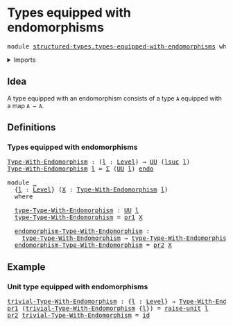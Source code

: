 # Types equipped with endomorphisms

<pre class="Agda"><a id="46" class="Keyword">module</a> <a id="53" href="structured-types.types-equipped-with-endomorphisms.html" class="Module">structured-types.types-equipped-with-endomorphisms</a> <a id="104" class="Keyword">where</a>
</pre>
<details><summary>Imports</summary>

<pre class="Agda"><a id="160" class="Keyword">open</a> <a id="165" class="Keyword">import</a> <a id="172" href="foundation.dependent-pair-types.html" class="Module">foundation.dependent-pair-types</a>
<a id="204" class="Keyword">open</a> <a id="209" class="Keyword">import</a> <a id="216" href="foundation.endomorphisms.html" class="Module">foundation.endomorphisms</a>
<a id="241" class="Keyword">open</a> <a id="246" class="Keyword">import</a> <a id="253" href="foundation.function-types.html" class="Module">foundation.function-types</a>
<a id="279" class="Keyword">open</a> <a id="284" class="Keyword">import</a> <a id="291" href="foundation.unit-type.html" class="Module">foundation.unit-type</a>
<a id="312" class="Keyword">open</a> <a id="317" class="Keyword">import</a> <a id="324" href="foundation.universe-levels.html" class="Module">foundation.universe-levels</a>
</pre>
</details>

## Idea

A type equipped with an endomorphism consists of a type `A` equipped with a map
`A → A`.

## Definitions

### Types equipped with endomorphisms

<pre class="Agda"><a id="Type-With-Endomorphism"></a><a id="530" href="structured-types.types-equipped-with-endomorphisms.html#530" class="Function">Type-With-Endomorphism</a> <a id="553" class="Symbol">:</a> <a id="555" class="Symbol">(</a><a id="556" href="structured-types.types-equipped-with-endomorphisms.html#556" class="Bound">l</a> <a id="558" class="Symbol">:</a> <a id="560" href="Agda.Primitive.html#742" class="Postulate">Level</a><a id="565" class="Symbol">)</a> <a id="567" class="Symbol">→</a> <a id="569" href="Agda.Primitive.html#388" class="Primitive">UU</a> <a id="572" class="Symbol">(</a><a id="573" href="Agda.Primitive.html#931" class="Primitive">lsuc</a> <a id="578" href="structured-types.types-equipped-with-endomorphisms.html#556" class="Bound">l</a><a id="579" class="Symbol">)</a>
<a id="581" href="structured-types.types-equipped-with-endomorphisms.html#530" class="Function">Type-With-Endomorphism</a> <a id="604" href="structured-types.types-equipped-with-endomorphisms.html#604" class="Bound">l</a> <a id="606" class="Symbol">=</a> <a id="608" href="foundation.dependent-pair-types.html#505" class="Record">Σ</a> <a id="610" class="Symbol">(</a><a id="611" href="Agda.Primitive.html#388" class="Primitive">UU</a> <a id="614" href="structured-types.types-equipped-with-endomorphisms.html#604" class="Bound">l</a><a id="615" class="Symbol">)</a> <a id="617" href="foundation-core.endomorphisms.html#506" class="Function">endo</a>

<a id="623" class="Keyword">module</a> <a id="630" href="structured-types.types-equipped-with-endomorphisms.html#630" class="Module">_</a>
  <a id="634" class="Symbol">{</a><a id="635" href="structured-types.types-equipped-with-endomorphisms.html#635" class="Bound">l</a> <a id="637" class="Symbol">:</a> <a id="639" href="Agda.Primitive.html#742" class="Postulate">Level</a><a id="644" class="Symbol">}</a> <a id="646" class="Symbol">(</a><a id="647" href="structured-types.types-equipped-with-endomorphisms.html#647" class="Bound">X</a> <a id="649" class="Symbol">:</a> <a id="651" href="structured-types.types-equipped-with-endomorphisms.html#530" class="Function">Type-With-Endomorphism</a> <a id="674" href="structured-types.types-equipped-with-endomorphisms.html#635" class="Bound">l</a><a id="675" class="Symbol">)</a>
  <a id="679" class="Keyword">where</a>

  <a id="688" href="structured-types.types-equipped-with-endomorphisms.html#688" class="Function">type-Type-With-Endomorphism</a> <a id="716" class="Symbol">:</a> <a id="718" href="Agda.Primitive.html#388" class="Primitive">UU</a> <a id="721" href="structured-types.types-equipped-with-endomorphisms.html#635" class="Bound">l</a>
  <a id="725" href="structured-types.types-equipped-with-endomorphisms.html#688" class="Function">type-Type-With-Endomorphism</a> <a id="753" class="Symbol">=</a> <a id="755" href="foundation.dependent-pair-types.html#603" class="Field">pr1</a> <a id="759" href="structured-types.types-equipped-with-endomorphisms.html#647" class="Bound">X</a>

  <a id="764" href="structured-types.types-equipped-with-endomorphisms.html#764" class="Function">endomorphism-Type-With-Endomorphism</a> <a id="800" class="Symbol">:</a>
    <a id="806" href="structured-types.types-equipped-with-endomorphisms.html#688" class="Function">type-Type-With-Endomorphism</a> <a id="834" class="Symbol">→</a> <a id="836" href="structured-types.types-equipped-with-endomorphisms.html#688" class="Function">type-Type-With-Endomorphism</a>
  <a id="866" href="structured-types.types-equipped-with-endomorphisms.html#764" class="Function">endomorphism-Type-With-Endomorphism</a> <a id="902" class="Symbol">=</a> <a id="904" href="foundation.dependent-pair-types.html#615" class="Field">pr2</a> <a id="908" href="structured-types.types-equipped-with-endomorphisms.html#647" class="Bound">X</a>
</pre>
## Example

### Unit type equipped with endomorphisms

<pre class="Agda"><a id="trivial-Type-With-Endomorphism"></a><a id="978" href="structured-types.types-equipped-with-endomorphisms.html#978" class="Function">trivial-Type-With-Endomorphism</a> <a id="1009" class="Symbol">:</a> <a id="1011" class="Symbol">{</a><a id="1012" href="structured-types.types-equipped-with-endomorphisms.html#1012" class="Bound">l</a> <a id="1014" class="Symbol">:</a> <a id="1016" href="Agda.Primitive.html#742" class="Postulate">Level</a><a id="1021" class="Symbol">}</a> <a id="1023" class="Symbol">→</a> <a id="1025" href="structured-types.types-equipped-with-endomorphisms.html#530" class="Function">Type-With-Endomorphism</a> <a id="1048" href="structured-types.types-equipped-with-endomorphisms.html#1012" class="Bound">l</a>
<a id="1050" href="foundation.dependent-pair-types.html#603" class="Field">pr1</a> <a id="1054" class="Symbol">(</a><a id="1055" href="structured-types.types-equipped-with-endomorphisms.html#978" class="Function">trivial-Type-With-Endomorphism</a> <a id="1086" class="Symbol">{</a><a id="1087" href="structured-types.types-equipped-with-endomorphisms.html#1087" class="Bound">l</a><a id="1088" class="Symbol">})</a> <a id="1091" class="Symbol">=</a> <a id="1093" href="foundation.unit-type.html#1351" class="Function">raise-unit</a> <a id="1104" href="structured-types.types-equipped-with-endomorphisms.html#1087" class="Bound">l</a>
<a id="1106" href="foundation.dependent-pair-types.html#615" class="Field">pr2</a> <a id="1110" href="structured-types.types-equipped-with-endomorphisms.html#978" class="Function">trivial-Type-With-Endomorphism</a> <a id="1141" class="Symbol">=</a> <a id="1143" href="foundation-core.function-types.html#307" class="Function">id</a>
</pre>